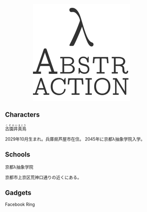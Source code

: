 <p align="center"><img id="logo" src="abstr-logo.png" width="320px" 
height="320px" /></p>

## Characters

<ruby>古園井<rp>(</rp><rt>こぞのい</rt><rp>)</rp></ruby><ruby>真鳥<rp>(</rp><rt>まとり</rt><rp>)</rp></ruby>

2029年10月生まれ。兵庫県芦屋市在住。
2045年に京都λ抽象学院入学。

## Schools

京都λ抽象学院

京都市上京区荒神口通りの近くにある。


## Gadgets

Facebook Ring

